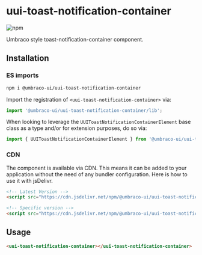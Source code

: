 # uui-toast-notification-container

![npm](https://img.shields.io/npm/v/@umbraco-ui/uui-toast-notification-container?logoColor=%231B264F)

Umbraco style toast-notification-container component.

## Installation

### ES imports

```zsh
npm i @umbraco-ui/uui-toast-notification-container
```

Import the registration of `<uui-toast-notification-container>` via:

```javascript
import '@umbraco-ui/uui-toast-notification-container/lib';
```

When looking to leverage the `UUIToastNotificationContainerElement` base class as a type and/or for extension purposes, do so via:

```javascript
import { UUIToastNotificationContainerElement } from '@umbraco-ui/uui-toast-notification-container/lib/uui-toast-notification-container.element';
```

### CDN

The component is available via CDN. This means it can be added to your application without the need of any bundler configuration. Here is how to use it with jsDelivr.

```html
<!-- Latest Version -->
<script src="https://cdn.jsdelivr.net/npm/@umbraco-ui/uui-toast-notification-container@latest/dist/uui-toast-notification-container.min.js"></script>

<!-- Specific version -->
<script src="https://cdn.jsdelivr.net/npm/@umbraco-ui/uui-toast-notification-container@X.X.X/dist/uui-toast-notification-container.min.js"></script>
```

## Usage

```html
<uui-toast-notification-container></uui-toast-notification-container>
```
